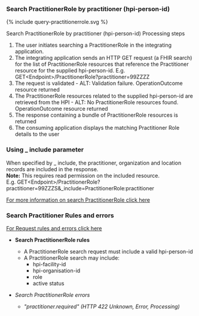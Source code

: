 

### Search PractitionerRole by practitioner (hpi-person-id)

<div>
{% include query-practitionerrole.svg %}
</div>

Search PractitionerRole by practitioner (hpi-person-id) Processing steps

1. The user initiates searching a PractitionerRole in the integrating application.
2. The integrating application sends an HTTP GET request (a FHIR search) for the list of PractitionerRole resources that reference the Practitioner resource for the supplied hpi-person-id. E.g. GET\<Endpoint>/PractitionerRole?practitioner=99ZZZZ
3. The request is validated - ALT: Validation failure. OperationOutcome resource returned
4. The PractitionerRole resources related to the supplied hpi-person-id are retrieved from the HPI - ALT: No PractitionerRole resources found. OperationOutcome resource returned
5. The response containing a bundle of PractitionerRole resources is returned
6. The consuming application displays the matching Practitioner Role details to the user

### Using _ include parameter
When specified by _ include, the practitioner, organization and location records are included in the response. <br />
__Note:__ This requires read permission on the included resource. <br />
E.g. GET\<Endpoint>/PractitionerRole?practitioner=99ZZZS&_include=PractitionerRole:practitioner

[For more information on search PractitionerRole click here](/capabilityStatement.html#practitionerrole)
  


### Search Practitioner Rules and errors

[For Request rules and errors click here](/general.html#request-rules-and-errors)

* **Search PractitionerRole rules**
  * A PractitionerRole search request must include a valid hpi-person-id
  * A PractitionerRole search may include: 
    * hpi-facility-id
    * hpi-organisation-id
    * role
    * active status

* _Search PractitionerRole errors_
  * _"practitioner.required" (HTTP 422 Unknown, Error, Processing)_
